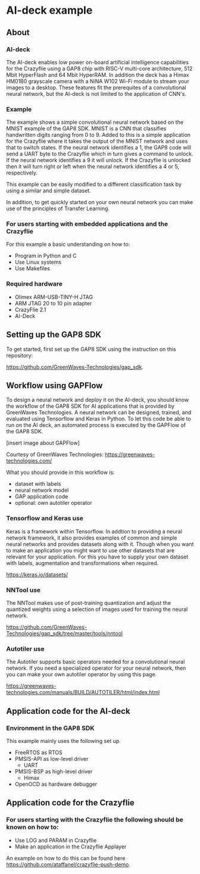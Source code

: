 # AI-deck example

## About
### AI-deck
The AI-deck enables low power on-board artificial intelligence capabilities for the Crazyflie using a GAP8 chip with RISC-V multi-core architecture, 512 Mbit HyperFlash and 64 Mbit HyperRAM. In addition the deck has a Himax HM01B0 grayscale camera with a NiNA W102 Wi-Fi module to stream your images to a desktop. These features fit the prerequites of a convolutional neural network, but the AI-deck is not limited to the application of CNN's. 

### Example
The example shows a simple convolutional neural network based on the MNIST example of the GAP8 SDK. MNIST is a CNN that classifies handwritten digits ranging from 0 to 9. Added to this is a simple application for the Crazyflie where it takes the output of the MNIST network and uses that to switch states. If the neural network identifies a 1, the GAP8 code will send a UART byte to the Crazyflie which in turn gives a command to unlock. If the neural network identifies a 9 it will unlock. If the Crazyflie is unlocked then it will turn right or left when the neural network identifies a 4 or 5, respectively.

This example can be easily modified to a different classification task by using a similar and simple dataset. 

In addition, to get quickly started on your own neural network you can make use of the principles of Transfer Learning.

### For users starting with embedded applications and the Crazyflie
For this example a basic understanding on how to:
* Program in Python and C
* Use Linux systems
* Use Makefiles 

### Required hardware
* Olimex ARM-USB-TINY-H JTAG
* ARM JTAG 20 to 10 pin adapter 
* CrazyFlie 2.1
* AI-Deck

## Setting up the GAP8 SDK
To get started, first set up the GAP8 SDK using the instruction on this repository:

https://github.com/GreenWaves-Technologies/gap_sdk.  


## Workflow using GAPFlow
To design a neural network and deploy it on the AI-deck, you should know the workflow of the GAP8 SDK for AI applications that is provided by GreenWaves Technologies. A neural network can be designed, trained, and evaluated using Tensorflow and Keras in Python. To let this code be able to run on the AI deck, an automated process is executed by the GAPFlow of the GAP8 SDK. 

<!-- ![GAPFlow](/illustrations/GAPFlow.png) --> [insert image about GAPFlow]
Courtesy of GreenWaves Technologies: https://greenwaves-technologies.com/

<!-- explaining about the model graph process and models -->

What you should provide in this workflow is:
* dataset with labels
* neural network model
* GAP application code
* optional: own autotiler operator

### Tensorflow and Keras use
Keras is a framework within Tensorflow. In addtion to providing a neural network framework, it also provides examples of common and simple neural networks and provides datasets along with it. Though when you want to make an application you might want to use other datasets that are relevant for your application. For this you have to supply your own dataset with labels, augmentation and transformations when required.

https://keras.io/datasets/

### NNTool use
<!-- In this example the NNTool state file can be found in example/model/nntool_script special attention to the following command/rule 

```aquant -f 8 <image folder>/*.<image extension> -T```

The NNTool makes use of post-training quantization and adjust the quantized weights using the images defined in the aforementioned rule in the state file. -->

The NNTool makes use of post-training quantization and adjust the quantized weights using a selection of images used for training the neural network.

<!-- explain a bit more in detail about quantization -->

https://github.com/GreenWaves-Technologies/gap_sdk/tree/master/tools/nntool


### Autotiler use
The Autotiler supports basic operators needed for a convolutional neural network. If you need a specialized operator for your neural network, then you can make your own autotiler operator by using this page.

https://greenwaves-technologies.com/manuals/BUILD/AUTOTILER/html/index.html

<!-- explain a bit more about how the autotiler works -->

## Application code for the AI-deck
### Environment in the GAP8 SDK
This example mainly uses the following set up. 
* FreeRTOS as RTOS
* PMSIS-API as low-level driver
    * UART
* PMSIS-BSP as high-level driver
    * Himax
* OpenOCD as hardware debugger

<!-- add explanation about application code and put link to file -->

## Application code for the Crazyflie
### For users starting with the Crazyflie the following should be known on how to:
* Use LOG and PARAM in Crazyflie
* Make an application in the Crazyflie Applayer 

An example on how to do this can be found here https://github.com/ataffanel/crazyflie-push-demo.

<!-- insert link to Bitcraze website and maybe explain about out of tree -->